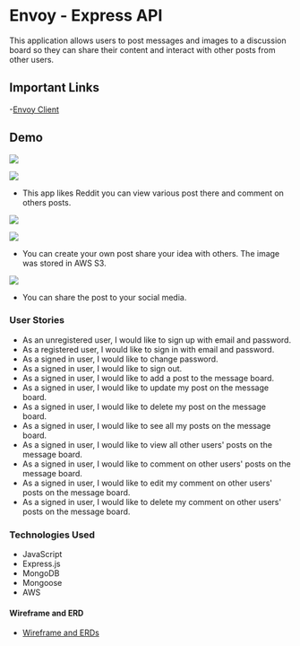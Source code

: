 # Envoy - Express API

This application allows users to post messages and images to a discussion board
so they can share their content and interact with other posts from other users.

## Important Links

-[Envoy Client](https://the-ga-honey-badgers.github.io/group-project-client/)

## Demo

![](https://user-images.githubusercontent.com/62820094/94222803-5f09b580-febc-11ea-9108-ea1ee916e87c.png)

![](https://user-images.githubusercontent.com/62820094/94223436-f4597980-febd-11ea-8c31-275d027d6b61.png)
- This app likes Reddit you can view various post there and comment on others posts.

![](https://user-images.githubusercontent.com/62820094/94223078-0981d880-febd-11ea-85c2-c46cf4f332e4.png)

![](https://user-images.githubusercontent.com/62820094/94223085-0dadf600-febd-11ea-8f36-a41b4c5253a6.png)
- You can create your own post share your idea with others. The image was stored in AWS S3.

![](https://user-images.githubusercontent.com/62820094/94222932-b1e36d00-febc-11ea-8942-cc9adba867a5.png)
- You can share the post to your social media.

### User Stories

- As an unregistered user, I would like to sign up with email and password.
- As a registered user, I would like to sign in with email and password.
- As a signed in user, I would like to change password.
- As a signed in user, I would like to sign out.
- As a signed in user, I would like to add a post to the message board.
- As a signed in user, I would like to update my post on the message board.
- As a signed in user, I would like to delete my post on the message board.
- As a signed in user, I would like to see all my posts on the message board.
- As a signed in user, I would like to view all other users' posts on the message board.
- As a signed in user, I would like to comment on other users' posts on the message board.
- As a signed in user, I would like to edit my comment on other users' posts on the message board.
- As a signed in user, I would like to delete my comment on other users' posts on the message board.

### Technologies Used

- JavaScript
- Express.js
- MongoDB
- Mongoose
- AWS


#### Wireframe and ERD

- [Wireframe and ERDs ](https://docs.google.com/document/d/1Hmb44N7Wq7s_IoI2SBKiVxL6_yqVa6GaK74hpY1lx-8/edit?usp=sharing)

